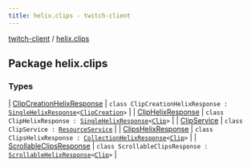 ```yaml
---
title: helix.clips - twitch-client
---
```


[twitch-client](../index.html) / [helix.clips](./index.html)

## Package helix.clips

### Types

| [ClipCreationHelixResponse](-clip-creation-helix-response/index.html) | `class ClipCreationHelixResponse : `[`SingleHelixResponse`](../helix.http.model/-single-helix-response/index.html)`<`[`ClipCreation`](../helix.clips.model/-clip-creation/index.html)`>` |
| [ClipHelixResponse](-clip-helix-response/index.html) | `class ClipHelixResponse : `[`SingleHelixResponse`](../helix.http.model/-single-helix-response/index.html)`<`[`Clip`](../helix.clips.model/-clip/index.html)`>` |
| [ClipService](-clip-service/index.html) | `class ClipService : `[`ResourceService`](../helix.http/-resource-service/index.html) |
| [ClipsHelixResponse](-clips-helix-response/index.html) | `class ClipsHelixResponse : `[`CollectionHelixResponse`](../helix.http.model/-collection-helix-response/index.html)`<`[`Clip`](../helix.clips.model/-clip/index.html)`>` |
| [ScrollableClipsResponse](-scrollable-clips-response/index.html) | `class ScrollableClipsResponse : `[`ScrollableHelixResponse`](../helix.http.model/-scrollable-helix-response/index.html)`<`[`Clip`](../helix.clips.model/-clip/index.html)`>` |

